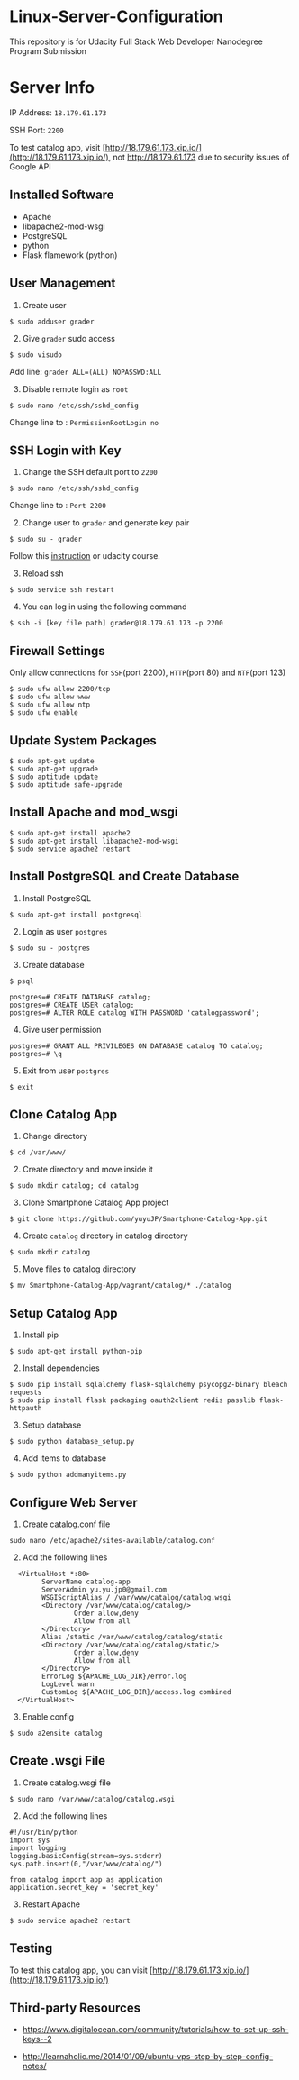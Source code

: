 # Linux-Server-Configuration
This repository is for Udacity Full Stack Web Developer Nanodegree Program Submission

# Server Info
IP Address: `18.179.61.173`

SSH Port: `2200`

To test catalog app, visit [http://18.179.61.173.xip.io/](http://18.179.61.173.xip.io/), not http://18.179.61.173 due to security issues of Google API

## Installed Software
- Apache
- libapache2-mod-wsgi
- PostgreSQL
- python
- Flask flamework (python)


## User Management
1. Create user
```
$ sudo adduser grader
```
2. Give `grader` sudo access
```
$ sudo visudo
```
Add line: `grader ALL=(ALL) NOPASSWD:ALL`

3. Disable remote login as `root`
```
$ sudo nano /etc/ssh/sshd_config
```
Change line to : `PermissionRootLogin no`

## SSH Login with Key
1. Change the SSH default port to `2200`
```
$ sudo nano /etc/ssh/sshd_config
```
Change line to : `Port 2200`

2. Change user to `grader` and generate key pair
```
$ sudo su - grader
```
Follow this [instruction](https://www.digitalocean.com/community/tutorials/how-to-set-up-ssh-keys--2) or udacity course.

3. Reload ssh
```
$ sudo service ssh restart
```

4. You can log in using the following command
```
$ ssh -i [key file path] grader@18.179.61.173 -p 2200
```

## Firewall Settings
Only allow connections for `SSH`(port 2200), `HTTP`(port 80) and `NTP`(port 123)
```
$ sudo ufw allow 2200/tcp
$ sudo ufw allow www
$ sudo ufw allow ntp
$ sudo ufw enable
```

## Update System Packages
```
$ sudo apt-get update
$ sudo apt-get upgrade
$ sudo aptitude update
$ sudo aptitude safe-upgrade
```

## Install Apache and mod_wsgi
```
$ sudo apt-get install apache2
$ sudo apt-get install libapache2-mod-wsgi
$ sudo service apache2 restart
```

## Install PostgreSQL and Create Database
1. Install PostgreSQL
```
$ sudo apt-get install postgresql
```

2. Login as user `postgres`
```
$ sudo su - postgres
```

3. Create database
```
$ psql
```
```
postgres=# CREATE DATABASE catalog;
postgres=# CREATE USER catalog;
postgres=# ALTER ROLE catalog WITH PASSWORD 'catalogpassword';
```
4. Give user permission
```
postgres=# GRANT ALL PRIVILEGES ON DATABASE catalog TO catalog;
postgres=# \q
```
5. Exit from user `postgres`
```
$ exit
```

## Clone Catalog App
1. Change directory
```
$ cd /var/www/
```
2. Create directory and move inside it
```
$ sudo mkdir catalog; cd catalog
```
3. Clone Smartphone Catalog App project
```
$ git clone https://github.com/yuyuJP/Smartphone-Catalog-App.git
```

4. Create `catalog` directory in catalog directory
```
$ sudo mkdir catalog
```

5. Move files to catalog directory
```
$ mv Smartphone-Catalog-App/vagrant/catalog/* ./catalog
```

## Setup Catalog App
1. Install pip
```
$ sudo apt-get install python-pip
```

2. Install dependencies
```
$ sudo pip install sqlalchemy flask-sqlalchemy psycopg2-binary bleach requests
$ sudo pip install flask packaging oauth2client redis passlib flask-httpauth
```

3. Setup database
```
$ sudo python database_setup.py
```
4. Add items to database
```
$ sudo python addmanyitems.py
```

## Configure Web Server
1. Create catalog.conf file
```
sudo nano /etc/apache2/sites-available/catalog.conf
```
2. Add the following lines
```
  <VirtualHost *:80>
        ServerName catalog-app
        ServerAdmin yu.yu.jp0@gmail.com
        WSGIScriptAlias / /var/www/catalog/catalog.wsgi
        <Directory /var/www/catalog/catalog/>
                Order allow,deny
                Allow from all
        </Directory>
        Alias /static /var/www/catalog/catalog/static
        <Directory /var/www/catalog/catalog/static/>
                Order allow,deny
                Allow from all
        </Directory>
        ErrorLog ${APACHE_LOG_DIR}/error.log
        LogLevel warn
        CustomLog ${APACHE_LOG_DIR}/access.log combined
  </VirtualHost>

```

3. Enable config
```
$ sudo a2ensite catalog
```

## Create .wsgi File
1. Create catalog.wsgi file
```
$ sudo nano /var/www/catalog/catalog.wsgi
```

2. Add the following lines
```
#!/usr/bin/python
import sys
import logging
logging.basicConfig(stream=sys.stderr)
sys.path.insert(0,"/var/www/catalog/")

from catalog import app as application
application.secret_key = 'secret_key'
```

3. Restart Apache
```
$ sudo service apache2 restart
```

## Testing
To test this catalog app, you can visit [http://18.179.61.173.xip.io/](http://18.179.61.173.xip.io/)

## Third-party Resources
- https://www.digitalocean.com/community/tutorials/how-to-set-up-ssh-keys--2

- http://learnaholic.me/2014/01/09/ubuntu-vps-step-by-step-config-notes/

